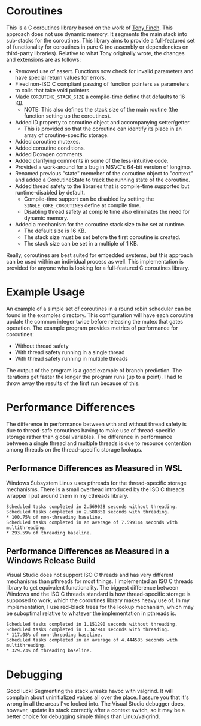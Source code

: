 # Coroutines
This is a C coroutines library based on the work of [Tony Finch](http://www.dotat.at/cgi/git/picoro.git).  This approach does not use dynamic memory.  It segments the main stack into sub-stacks for the coroutines.  This library aims to provide a full-featured set of functionality for coroutines in pure C (no assembly or dependencies on third-party libraries).  Relative to what Tony originally wrote, the changes and extensions are as follows:
* Removed use of assert.  Functions now check for invalid parameters and have special return values for errors.
* Fixed non-ISO C compliant passing of function pointers as parameters to calls that take void pointers.
* Made `COROUTINE_STACK_SIZE` a compile-time define that defaults to 16 KB.
  * NOTE: This also defines the stack size of the main routine (the function setting up the coroutines).
* Added ID property to coroutine object and accompanying setter/getter.
  * This is provided so that the coroutine can identify its place in an array of croutine-specific storage.
* Added coroutine mutexes.
* Added coroutine conditions.
* Added Doxygen comments.
* Added clarifying comments in some of the less-intuitive code.
* Provided a work-around for a bug in MSVC's 64-bit version of longjmp.
* Renamed previous "state" memeber of the coroutine object to "context" and added a CoroutineState to track the running state of the coroutine.
* Added thread safety to the libraries that is compile-time supported but runtime-disabled by default.
  * Compile-time support can be disabled by setting the `SINGLE_CORE_COROUTINES` define at compile time.
  * Disabling thread safety at compile time also eliminates the need for dynamic memory.
* Added a mechanism for the coroutine stack size to be set at runtime.
  * The default size is 16 KB.
  * The stack size must be set before the first coroutine is created.
  * The stack size can be set in a multiple of 1 KB.

Really, coroutines are best suited for embedded systems, but this approach can be used within an individual process as well.  This implementation is provided for anyone who is looking for a full-featured C coroutines library.

# Example Usage
An example of a simple set of coroutines in a round robin scheduler can be found in the examples directory.  This configuration will have each coroutine update the common integer twice before releasing the mutex that gates operation.  The example program provides metrics of performance for coroutines:
* Without thread safety
* With thread safety running in a single thread
* With thread safety running in multiple threads

The output of the program is a good example of branch prediction.  The iterations get faster the longer the program runs (up to a point).  I had to throw away the results of the first run because of this.

# Performance Differences
The difference in performance between with and without thread safety is due to thread-safe coroutines having to make use of thread-specific storage rather than global variables.  The difference in performance between a single thread and multiple threads is due to resource contention among threads on the thread-specific storage lookups.

## Performance Differences as Measured in WSL
Windows Subsystem Linux uses pthreads for the thread-specific storage mechanisms.  There is a small overhead introduced by the ISO C threads wrapper I put around them in my cthreads library.
```
Scheduled tasks completed in 2.569028 seconds without threading.
Scheduled tasks completed in 2.588351 seconds with threading.
* 100.75% of non-threading baseline.
Scheduled tasks completed in an average of 7.599144 seconds with multithreading.
* 293.59% of threading baseline.
```

## Performance Differences as Measured in a Windows Release Build
Visual Studio does not support ISO C threads and has very different mechanisms than pthreads for most things.  I implemented an ISO C threads library to get equivalent functionality.  The biggest difference between Windows and the ISO C threads standard is how thread-specific storage is supposed to work, which the coroutines library makes heavy use of.  In my implementation, I use red-black trees for the lookup mechanism, which may be suboptimal relative to whatever the implementation in pthreads is.
```
Scheduled tasks completed in 1.151290 seconds without threading.
Scheduled tasks completed in 1.347941 seconds with threading.
* 117.08% of non-threading baseline.
Scheduled tasks completed in an average of 4.444585 seconds with multithreading.
* 329.73% of threading baseline.
```

# Debugging
Good luck!  Segmenting the stack wreaks havoc with valgrind.  It will complain about uninitialized values all over the place.  I assure you that it's wrong in all the areas I've looked into.  The Visual Studio debugger does, however, update its stack correctly after a context switch, so it may be a better choice for debugging simple things than Linux/valgrind.
